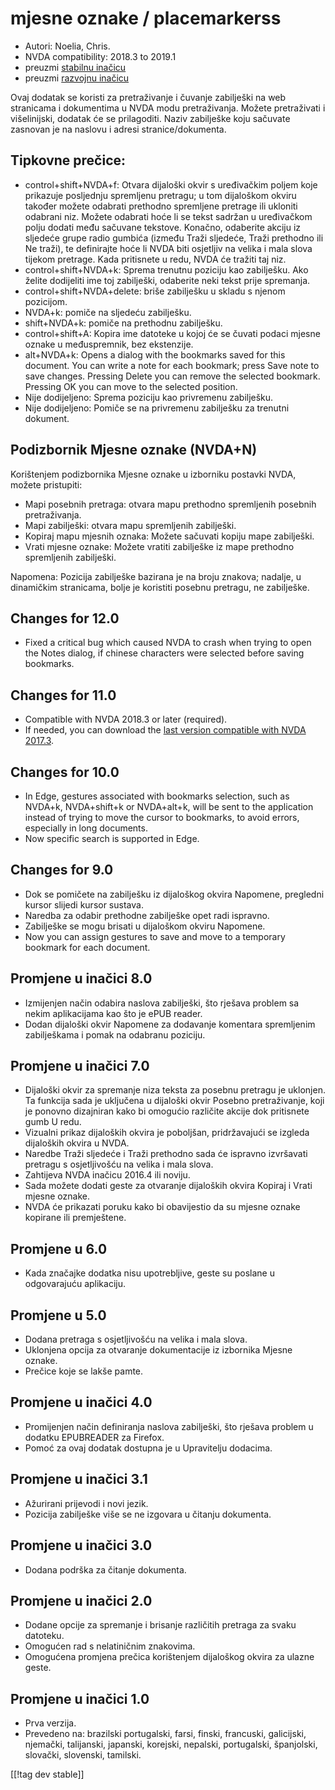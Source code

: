 # mjesne oznake / placemarkerss #

* Autori: Noelia, Chris.
* NVDA compatibility: 2018.3 to 2019.1
* preuzmi [stabilnu inačicu][1]
* preuzmi [razvojnu inačicu][2]

Ovaj dodatak se koristi za pretraživanje i čuvanje zabilješki na web
stranicama i dokumentima u NVDA modu pretraživanja. Možete pretraživati i
višelinijski, dodatak će se prilagoditi. Naziv zabilješke koju sačuvate
zasnovan je na naslovu i adresi stranice/dokumenta. 

## Tipkovne prečice:  ##

*	control+shift+NVDA+f: Otvara dijaloški okvir s uređivačkim poljem koje
  prikazuje posljednju spremljenu pretragu; u tom dijaloškom okviru također
  možete odabrati prethodno spremljene pretrage ili ukloniti odabrani
  niz. Možete odabrati hoće li se tekst sadržan u uređivačkom polju dodati
  među sačuvane tekstove. Konačno, odaberite akciju iz sljedeće grupe radio
  gumbića (između Traži sljedeće, Traži prethodno ili Ne traži), te
  definirajte hoće li NVDA biti osjetljiv na velika i mala slova tijekom
  pretrage. Kada pritisnete u redu, NVDA će tražiti taj niz.
*	control+shift+NVDA+k: Sprema trenutnu poziciju kao zabilješku. Ako želite
  dodijeliti ime toj zabilješki, odaberite neki tekst prije spremanja. 
*	control+shift+NVDA+delete: briše zabilješku u skladu s njenom pozicijom.
*	NVDA+k: pomiče na sljedeću zabilješku.
*	shift+NVDA+k: pomiče na prethodnu zabilješku.
*	control+shift+A: Kopira ime datoteke u kojoj će se čuvati podaci mjesne
  oznake u međuspremnik, bez ekstenzije.
*	alt+NVDA+k: Opens a dialog with the bookmarks saved for this document. You
  can write a note for each bookmark; press Save note to save
  changes. Pressing Delete you can remove the selected bookmark. Pressing OK
  you can move to the selected position.
*	Nije dodijeljeno: Sprema poziciju kao privremenu zabilješku.
*	Nije dodijeljeno: Pomiče se na privremenu zabilješku za trenutni dokument.


## Podizbornik Mjesne oznake (NVDA+N)  ##

Korištenjem podizbornika Mjesne oznake u izborniku postavki NVDA, možete
pristupiti: 

*	Mapi posebnih pretraga: otvara mapu prethodno spremljenih posebnih
  pretraživanja.
*	Mapi zabilješki: otvara mapu spremljenih zabilješki.
*	Kopiraj mapu mjesnih oznaka: Možete sačuvati kopiju mape zabilješki.
*	Vrati mjesne oznake: Možete vratiti zabilješke iz mape prethodno
  spremljenih zabilješki.

Napomena: Pozicija zabilješke bazirana je na broju znakova; nadalje, u
dinamičkim stranicama, bolje je koristiti posebnu pretragu, ne zabilješke.

## Changes for 12.0 ##
*	Fixed a critical bug which caused NVDA to crash when trying to open the
  Notes dialog, if chinese characters were selected before saving bookmarks.

## Changes for 11.0 ##
*	Compatible with NVDA 2018.3 or later (required).
*	If needed, you can download the [last version compatible with NVDA
  2017.3][3].

## Changes for 10.0 ##
*	In Edge, gestures associated with bookmarks selection, such as NVDA+k,
  NVDA+shift+k or NVDA+alt+k, will be sent to the application instead of
  trying to move the cursor to bookmarks, to avoid errors, especially in
  long documents.
*	Now specific search is supported in Edge.

## Changes for 9.0
*	Dok se pomičete na zabilješku iz dijaloškog okvira Napomene, pregledni
  kursor slijedi kursor sustava.
*	Naredba za odabir prethodne zabilješke opet radi ispravno.
*	Zabilješke se mogu brisati u dijaloškom okviru Napomene.
*	Now you can assign gestures to save and move to a temporary bookmark for
  each document.

## Promjene u inačici 8.0 ##
*	Izmijenjen način odabira naslova zabilješki, što rješava problem sa nekim
  aplikacijama kao što je ePUB reader.
*	Dodan dijaloški okvir Napomene za dodavanje komentara spremljenim
  zabilješkama i pomak na odabranu poziciju.

## Promjene u inačici 7.0 ##
*	Dijaloški okvir za spremanje niza teksta za posebnu pretragu je
  uklonjen. Ta funkcija sada je uključena u dijaloški okvir Posebno
  pretraživanje, koji je ponovno dizajniran kako bi omogućio različite
  akcije dok pritisnete gumb U redu.
*	Vizualni prikaz dijaloških okvira je poboljšan, pridržavajući se izgleda
  dijaloških okvira u NVDA. 
*	Naredbe Traži sljedeće i Traži prethodno sada će ispravno izvršavati
  pretragu s osjetljivošću na velika i mala slova.
*	Zahtijeva NVDA inačicu 2016.4 ili noviju.
*	Sada možete dodati geste za otvaranje dijaloških okvira Kopiraj i Vrati
  mjesne oznake.
*	NVDA će prikazati poruku kako bi obavijestio da su mjesne oznake kopirane
  ili premještene.

## Promjene u 6.0 ##
* Kada značajke dodatka nisu upotrebljive, geste su poslane u odgovarajuću
  aplikaciju.

## Promjene u 5.0 ##
* Dodana pretraga s osjetljivošću na velika i mala slova.
* Uklonjena opcija za otvaranje dokumentacije iz izbornika Mjesne oznake.
* Prečice koje se lakše pamte.

## Promjene u inačici 4.0 ##
* Promijenjen način definiranja naslova zabilješki, što rješava problem u
  dodatku EPUBREADER za Firefox.
* Pomoć za ovaj dodatak dostupna je u Upravitelju dodacima.

## Promjene u inačici 3.1 ##
* Ažurirani prijevodi i novi jezik.
* Pozicija zabilješke više se ne izgovara u čitanju dokumenta.

## Promjene u inačici 3.0 ##
* Dodana podrška za čitanje dokumenta.

## Promjene u inačici 2.0 ##
* Dodane opcije za spremanje i brisanje različitih pretraga za svaku
  datoteku.
* Omogućen rad s nelatiničnim znakovima.
* Omogućena promjena prečica korištenjem dijaloškog okvira za ulazne geste.

## Promjene u inačici 1.0 ##
* Prva verzija.
* Prevedeno na: brazilski portugalski, farsi, finski, francuski, galicijski,
  njemački, talijanski, japanski, korejski, nepalski, portugalski,
  španjolski, slovački, slovenski, tamilski.

[[!tag dev stable]]

[1]: https://addons.nvda-project.org/files/get.php?file=pm

[2]: https://addons.nvda-project.org/files/get.php?file=pm-dev

[3]: https://addons.nvda-project.org/files/get.php?file=pm-o
